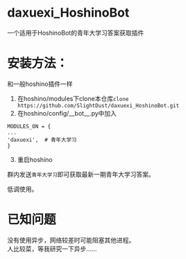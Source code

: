 # daxuexi_HoshinoBot
一个适用于HoshinoBot的青年大学习答案获取插件

# 安装方法：
和一般hoshino插件一样  

1. 在hoshino/modules下clone本仓库`clone https://github.com/SlightDust/daxuexi_HoshinoBot.git`  
2. 在hoshino/config/\_\_bot\_\_.py中加入
```
MODULES_ON = {
...
'daxuexi',  # 青年大学习
}
```
3. 重启hoshino

群内发送`青年大学习`即可获取最新一期青年大学习答案。  

低调使用。

# 已知问题
没有使用异步，网络较差时可能阻塞其他进程。  
人比较菜，等我研究一下异步……